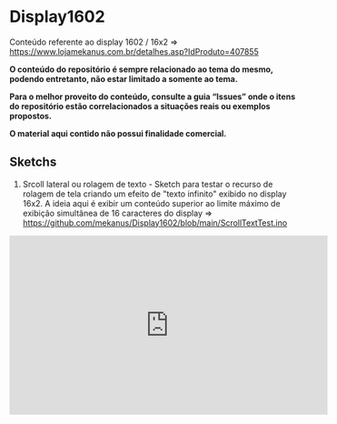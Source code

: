 # Display1602
Conteúdo referente ao display 1602 / 16x2 => https://www.lojamekanus.com.br/detalhes.asp?IdProduto=407855

**O conteúdo do repositório é sempre relacionado ao tema do mesmo, podendo entretanto, não estar limitado a somente ao tema.**

**Para o melhor proveito do conteúdo, consulte a guia “Issues” onde o itens do repositório estão correlacionados a situações reais ou exemplos propostos.**

**O material aqui contido não possui finalidade comercial.**

## Sketchs

 1) Srcoll lateral ou rolagem de texto - Sketch para testar o recurso de rolagem de tela criando um efeito de "texto infinito" exibido no display 16x2. A ideia aqui é exibir um conteúdo superior ao limite máximo de exibição simultânea de 16 caracteres do display => https://github.com/mekanus/Display1602/blob/main/ScrollTextTest.ino
 
 <iframe width="560" height="315" src="https://www.youtube.com/embed/Abhk1iEMe88" frameborder="0" allow="accelerometer; autoplay; clipboard-write; encrypted-media; gyroscope; picture-in-picture" allowfullscreen></iframe>
